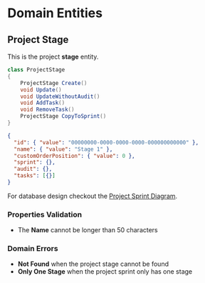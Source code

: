 # Domain Entities

## Project Stage

This is the project **stage** entity.

```csharp
class ProjectStage
{
    ProjectStage Create()
    void Update()
    void UpdateWithoutAudit()
    void AddTask()
    void RemoveTask()
    ProjectStage CopyToSprint()
}
```

```json
{
  "id": { "value": "00000000-0000-0000-0000-000000000000" },
  "name": { "value": "Stage 1" },
  "customOrderPosition": { "value": 0 },
  "sprint": {},
  "audit": {},
  "tasks": [{}]
}
```

For database design checkout the [Project Sprint Diagram](../../../database-diagrams/aggregates/Diagram.ProjectSprint.md).

### Properties Validation

- The **Name** cannot be longer than 50 characters

### Domain Errors

- **Not Found** when the project stage cannot be found
- **Only One Stage** when the project sprint only has one stage
